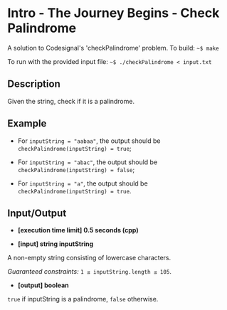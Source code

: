 # Intro - The Journey Begins - Check Palindrome

A solution to Codesignal's 'checkPalindrome' problem.
To build: ```~$ make```

To run with the provided input file: ```~$ ./checkPalindrome < input.txt```

## Description

Given the string, check if it is a palindrome.

## Example

* For ```inputString = "aabaa"```, the output should be
```checkPalindrome(inputString) = true```;

* For ```inputString = "abac"```, the output should be
```checkPalindrome(inputString) = false```;

* For ```inputString = "a"```, the output should be
```checkPalindrome(inputString) = true```.

## Input/Output

* **[execution time limit] 0.5 seconds (cpp)**

* **[input] string inputString**

A non-empty string consisting of lowercase characters.

*Guaranteed constraints:*
```1 ≤ inputString.length ≤ 105```.

* **[output] boolean**

```true``` if inputString is a palindrome, ```false``` otherwise.
